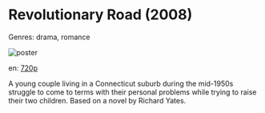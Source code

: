 # Revolutionary Road (2008)

Genres: drama, romance

![poster](http://image.tmdb.org/t/p/w500/bnOK1lmdlqdy2HX6IgKx9TQD7Ax.jpg)

en:
  [720p](magnet:?xt=urn:btih:9A6F8D28AEE203269B11289178E0534DCA2BB768&tr=udp://glotorrents.pw:6969/announce&tr=udp://tracker.opentrackr.org:1337/announce&tr=udp://torrent.gresille.org:80/announce&tr=udp://tracker.openbittorrent.com:80&tr=udp://tracker.coppersurfer.tk:6969&tr=udp://tracker.leechers-paradise.org:6969&tr=udp://p4p.arenabg.ch:1337&tr=udp://tracker.internetwarriors.net:1337)
  


A young couple living in a Connecticut suburb during the mid-1950s struggle to come to terms with their personal problems while trying to raise their two children. Based on a novel by Richard Yates.